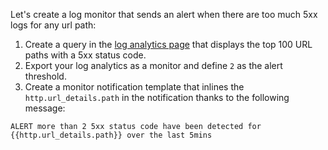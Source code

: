 Let's create a log monitor that sends an alert when there are too much 5xx logs for any url path:

1. Create a query in the [log analytics page](https://docs.datadoghq.com/logs/explorer/analytics/) that displays the top 100 URL paths with a 5xx status code.
2. Export your log analytics as a monitor and define `2` as the alert threshold.
3. Create a monitor notification template that inlines the `http.url_details.path` in the notification thanks to the following message:

```
ALERT more than 2 5xx status code have been detected for {{http.url_details.path}} over the last 5mins
```
